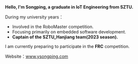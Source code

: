 **Hello, I'm Songping, a graduate in IoT Engineering from SZTU.**

During my university years：

- Involved in the RoboMaster competition.
- Focusing primarily on embedded software development. 
- **Captain of the SZTU_Hanjiang team(2023 season).**



I am currently preparing to participate in the **FRC** competition.

Website：www.ysongping.com
